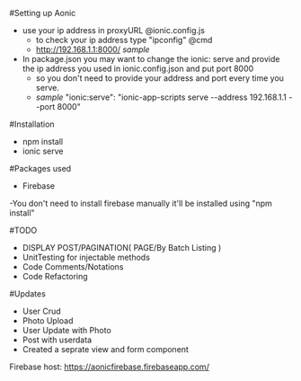 #Setting up Aonic
* use your ip address in proxyURL @ionic.config.js
  * to check your ip address type "ipconfig" @cmd
  * http://192.168.1.1:8000/ *sample*
* In package.json you may want to change the ionic: serve and provide the ip address you used in ionic.config.json and put port 8000
  * so you don't need to provide your address and port every time you serve.
  * *sample* "ionic:serve": "ionic-app-scripts serve --address 192.168.1.1 --port  8000"


#Installation
  * npm install
  * ionic serve


#Packages used
  * Firebase


-You don't need to install firebase manually it'll be installed using "npm install"

#TODO
  * DISPLAY POST/PAGINATION( PAGE/By Batch Listing )
  * UnitTesting for injectable methods
  * Code Comments/Notations
  * Code Refactoring

#Updates
  * User Crud
  * Photo Upload
  * User Update with Photo
  * Post with userdata
  * Created a seprate view and form component

Firebase host: https://aonicfirebase.firebaseapp.com/

